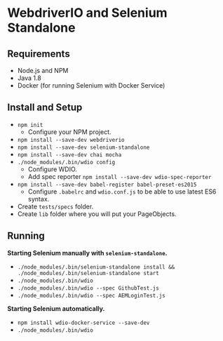 # WebdriverIO and Selenium Standalone


## Requirements

* Node.js and NPM
* Java 1.8
* Docker (for running Selenium with Docker Service)

## Install and Setup

* `npm init`
    * Configure your NPM project.
* `npm install --save-dev webdriverio`
* `npm install --save-dev selenium-standalone`
* `npm install --save-dev chai mocha`
* `./node_modules/.bin/wdio config`
    * Configure WDIO.
    * Add spec reporter `npm install --save-dev wdio-spec-reporter`
* `npm install --save-dev babel-register babel-preset-es2015`
    * Configure `.babelrc` and `wdio.conf.js` to be able to use latest ES6 syntax.
* Create `tests/specs` folder.
* Create `lib` folder where you will put your PageObjects.


## Running

**Starting Selenium manually with `selenium-standalone`.**

* `./node_modules/.bin/selenium-standalone install && ./node_modules/.bin/selenium-standalone start`
* `./node_modules/.bin/wdio`
* `./node_modules/.bin/wdio --spec GithubTest.js`
* `./node_modules/.bin/wdio --spec AEMLoginTest.js`

**Starting Selenium automatically.**

* `npm install wdio-docker-service --save-dev`
* `./node_modules/.bin/wdio`